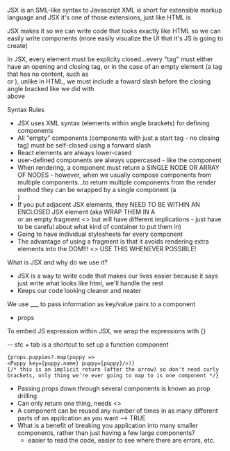 JSX is an SML-like syntax to Javascript
XML is short for extensible markup language and JSX it's one of those extensions, just like HTML is

JSX makes it so we can write code that looks exactly like HTML so we can easily write components (more easily visualize the UI that it's JS is going to create)

In JSX, every element must be explicity closed...every "tag" must either have an opening and closing tag, or in the case of an empty element (a tag that has no content, such as <br> or <img>), unlike in HTML, we must include a foward slash before the closing angle bracked like we did with <br /> above

Syntax Rules
- JSX uses XML syntax (elements within angle brackets) for defining components
- All "empty" components (components with just a start tag - no closing tag) must be self-closed using a forward slash
- React elements are always lower-cased
- user-defined components are always uppercased - like the <Greeter /> component
- When rendering, a component must return a SINGLE NODE OR ARRAY OF NODES - however, when we usually compose components from multiple components...to return multiple components from the render method they can be wrapped by a single component (a <div>)
- If you put adjacent JSX elements, they NEED TO BE WITHIN AN ENCLOSED JSX element (aka WRAP THEM IN A <div> or an empty fragment <> but will have different implications - just have to be careful about what kind of container to put them in)
- Going to have individual stylesheets for every component
- The advantage of using a fragment is that it avoids rendering extra elements into the DOM!!! <> USE THIS WHENEVER POSSIBLE!


What is JSX and why do we use it?
- JSX is a way to write code that makes our lives easier because it says just write what looks like html, we'll handle the rest
- Keeps our code looking cleaner and neater

We use ___ to pass information as key/value pairs to a component
- props

To embed JS expression within JSX, we wrap the expressions with {}


-- sfc + tab is a shortcut to set up a function component

    {props.puppies?.map(puppy => 
    <Puppy key={puppy.name} puppy={puppy}/>)}
    {/* this is an implicit return (after the arrow) so don't need curly brackets, only thing we're ever going to map to is one component */}

- Passing props down through several components is known as prop drilling
- Can only return one thing, needs <>
- A component can be reused any number of times in as many different parts of an application as you want --> TRUE
- What is a benefit of breaking you application into many smaller components, rather than just having a few large components?
  - easier to read the code, easier to see where there are errors, etc.